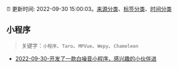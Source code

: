 :alarm_clock: 更新时间: 2022-09-30 15:00:03。[来源分类](../README.md)、[标签分类](../TAGS.md)、[时间分类](../TIMELINE.md)

## 小程序


> 关键字：`小程序`、`Taro`、`MPVue`、`Wepy`、`Chameleon`



- [2022-09-30-开发了一款白噪音小程序，感兴趣的小伙伴进](https://www.v2ex.com/t/884123) 